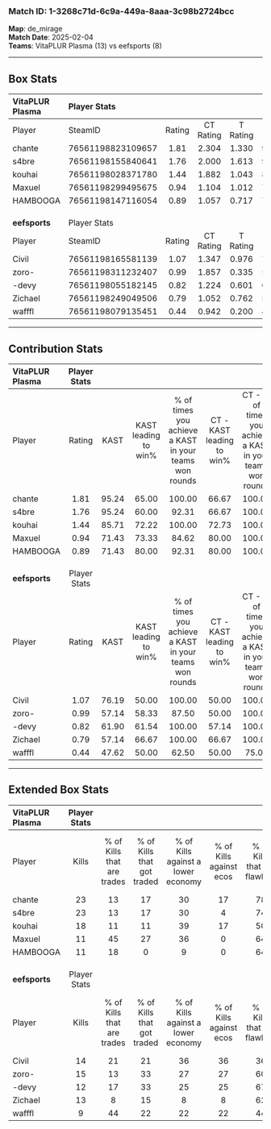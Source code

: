 ### Match ID: 1-3268c71d-6c9a-449a-8aaa-3c98b2724bcc  
**Map**: de_mirage  
**Match Date**: 2025-02-04  
**Teams**: VitaPLUR Plasma (13) vs eefsports (8)  

---  

## Box Stats  

| **VitaPLUR Plasma** | Player Stats      |        |           |          |       |       |       |         |        |      |     |
| :- | :- | :-: | :-: | :-: | :-: | :-: | :-: | :-: | :-: | :-: | :-: |
| Player              | SteamID           | Rating | CT Rating | T Rating | KAST  |  ADR  | Kills | Assists | Deaths | K/D  | HS% |
| chante              | 76561198823109657 |  1.81  |   2.304   |  1.330   | 95.24 | 111.1 |  23   |    6    |   11   | 2.09 | 52  |
| s4bre               | 76561198155840641 |  1.76  |   2.000   |  1.613   | 95.24 | 99.8  |  23   |    3    |   11   | 2.09 | 34  |
| kouhai              | 76561198028371780 |  1.44  |   1.882   |  1.043   | 85.71 | 83.6  |  18   |    6    |   11   | 1.64 | 44  |
| Maxuel              | 76561198299495675 |  0.94  |   1.104   |  1.012   | 71.43 | 68.5  |  11   |    8    |   14   | 0.79 | 54  |
| HAMBOOGA            | 76561198147116054 |  0.89  |   1.057   |  0.717   | 71.43 | 68.2  |  11   |    8    |   16   | 0.69 | 36  |
|                     |                   |        |           |          |       |       |       |         |        |      |     |
|                     |                   |        |           |          |       |       |       |         |        |      |     |
|                     |                   |        |           |          |       |       |       |         |        |      |     |
| **eefsports**       | Player Stats      |        |           |          |       |       |       |         |        |      |     |
| Player              | SteamID           | Rating | CT Rating | T Rating | KAST  |  ADR  | Kills | Assists | Deaths | K/D  | HS% |
| Civil               | 76561198165581139 |  1.07  |   1.347   |  0.976   | 76.19 | 79.4  |  14   |    5    |   16   | 0.88 | 71  |
| zoro-               | 76561198311232407 |  0.99  |   1.857   |  0.335   | 57.14 | 92.0  |  15   |    6    |   17   | 0.88 | 60  |
| -devy               | 76561198055182145 |  0.82  |   1.224   |  0.601   | 61.90 | 77.1  |  12   |    4    |   18   | 0.67 | 66  |
| Zichael             | 76561198249049506 |  0.79  |   1.052   |  0.762   | 57.14 | 54.0  |  13   |    1    |   16   | 0.81 | 76  |
| wafffl              | 76561198079135451 |  0.44  |   0.942   |  0.200   | 47.62 | 40.1  |   9   |    3    |   19   | 0.47 | 11  |
---  

## Contribution Stats  

| **VitaPLUR Plasma** | Player Stats |       |                      |                                                        |                           |                                                             |                          |                                                            |
| :- | :-: | :-: | :-: | :-: | :-: | :-: | :-: | :-: |
| Player              |    Rating    | KAST  | KAST leading to win% | % of times you achieve a KAST in your teams won rounds | CT - KAST leading to win% | CT - % of times you achieve a KAST in your teams won rounds | T - KAST leading to win% | T - % of times you achieve a KAST in your teams won rounds |
| chante              |     1.81     | 95.24 |        65.00         |                         100.00                         |           66.67           |                           100.00                            |          62.50           |                           100.00                           |
| s4bre               |     1.76     | 95.24 |        60.00         |                         92.31                          |           66.67           |                           100.00                            |          50.00           |                           80.00                            |
| kouhai              |     1.44     | 85.71 |        72.22         |                         100.00                         |           72.73           |                           100.00                            |          71.43           |                           100.00                           |
| Maxuel              |     0.94     | 71.43 |        73.33         |                         84.62                          |           80.00           |                           100.00                            |          60.00           |                           60.00                            |
| HAMBOOGA            |     0.89     | 71.43 |        80.00         |                         92.31                          |           80.00           |                           100.00                            |          80.00           |                           80.00                            |
|                     |              |       |                      |                                                        |                           |                                                             |                          |                                                            |
|                     |              |       |                      |                                                        |                           |                                                             |                          |                                                            |
|                     |              |       |                      |                                                        |                           |                                                             |                          |                                                            |
| **eefsports**       | Player Stats |       |                      |                                                        |                           |                                                             |                          |                                                            |
| Player              |    Rating    | KAST  | KAST leading to win% | % of times you achieve a KAST in your teams won rounds | CT - KAST leading to win% | CT - % of times you achieve a KAST in your teams won rounds | T - KAST leading to win% | T - % of times you achieve a KAST in your teams won rounds |
| Civil               |     1.07     | 76.19 |        50.00         |                         100.00                         |           50.00           |                           100.00                            |          50.00           |                           100.00                           |
| zoro-               |     0.99     | 57.14 |        58.33         |                         87.50                          |           50.00           |                           100.00                            |          75.00           |                           75.00                            |
| -devy               |     0.82     | 61.90 |        61.54         |                         100.00                         |           57.14           |                           100.00                            |          66.67           |                           100.00                           |
| Zichael             |     0.79     | 57.14 |        66.67         |                         100.00                         |           66.67           |                           100.00                            |          66.67           |                           100.00                           |
| wafffl              |     0.44     | 47.62 |        50.00         |                         62.50                          |           50.00           |                            75.00                            |          50.00           |                           50.00                            |
---  

## Extended Box Stats  

| **VitaPLUR Plasma** | Player Stats |                            |                            |                                    |                         |                              |                                 |        |                             |                                     |                          |                               |                            |
| :- | :-: | :-: | :-: | :-: | :-: | :-: | :-: | :-: | :-: | :-: | :-: | :-: | :-: |
| Player              |    Kills     | % of Kills that are trades | % of Kills that got traded | % of Kills against a lower economy | % of Kills against ecos | % of Kills that are flawless | % of Kills that are close duels | Deaths | % of Deaths that get traded | % of Deaths against a lower economy | % of Deaths against ecos | % of Deaths that are flawless | % of Deaths that are close |
| chante              |      23      |             13             |             17             |                 30                 |           17            |              78              |                4                |   11   |             36              |                 27                  |            0             |              73               |             9              |
| s4bre               |      23      |             13             |             17             |                 30                 |            4            |              74              |                9                |   11   |             27              |                 27                  |            9             |              45               |             9              |
| kouhai              |      18      |             11             |             11             |                 39                 |           17            |              50              |               17                |   11   |             27              |                 27                  |            9             |              64               |             9              |
| Maxuel              |      11      |             45             |             27             |                 36                 |            0            |              64              |                9                |   14   |             36              |                 21                  |            7             |              43               |             0              |
| HAMBOOGA            |      11      |             18             |             0              |                 9                  |            0            |              64              |                9                |   16   |              6              |                 31                  |            13            |              56               |             19             |
|                     |              |                            |                            |                                    |                         |                              |                                 |        |                             |                                     |                          |                               |                            |
|                     |              |                            |                            |                                    |                         |                              |                                 |        |                             |                                     |                          |                               |                            |
|                     |              |                            |                            |                                    |                         |                              |                                 |        |                             |                                     |                          |                               |                            |
| **eefsports**       | Player Stats |                            |                            |                                    |                         |                              |                                 |        |                             |                                     |                          |                               |                            |
| Player              |    Kills     | % of Kills that are trades | % of Kills that got traded | % of Kills against a lower economy | % of Kills against ecos | % of Kills that are flawless | % of Kills that are close duels | Deaths | % of Deaths that get traded | % of Deaths against a lower economy | % of Deaths against ecos | % of Deaths that are flawless | % of Deaths that are close |
| Civil               |      14      |             21             |             21             |                 36                 |           36            |              36              |                7                |   16   |             19              |                 13                  |            13            |              75               |             19             |
| zoro-               |      15      |             13             |             33             |                 27                 |           27            |              60              |                0                |   17   |              6              |                  6                  |            6             |              71               |             6              |
| -devy               |      12      |             17             |             33             |                 25                 |           25            |              67              |               17                |   18   |             11              |                 11                  |            11            |              56               |             17             |
| Zichael             |      13      |             8              |             15             |                 8                  |            8            |              62              |               15                |   16   |             25              |                 13                  |            13            |              88               |             6              |
| wafffl              |      9       |             44             |             22             |                 22                 |           22            |              44              |               11                |   19   |             16              |                 11                  |            11            |              63               |             0              |
